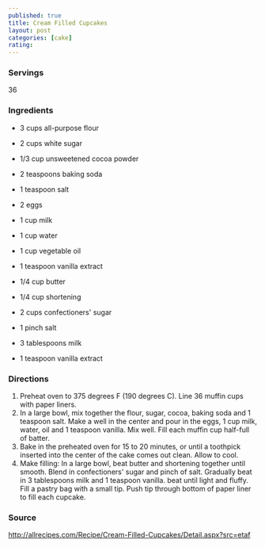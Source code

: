 ```yaml
---
published: true
title: Cream Filled Cupcakes
layout: post
categories: [cake]
rating: 
---
```

### Servings
36

### Ingredients
- 3 cups all-purpose flour
- 2 cups white sugar
- 1/3 cup unsweetened cocoa powder
- 2 teaspoons baking soda
- 1 teaspoon salt
- 2 eggs
- 1 cup milk
- 1 cup water
- 1 cup vegetable oil
- 1 teaspoon vanilla extract
 
- 1/4 cup butter
- 1/4 cup shortening
- 2 cups confectioners' sugar
- 1 pinch salt
- 3 tablespoons milk
- 1 teaspoon vanilla extract

### Directions
1. Preheat oven to 375 degrees F (190 degrees C). Line 36 muffin cups with paper liners.
2. In a large bowl, mix together the flour, sugar, cocoa, baking soda and 1 teaspoon salt. Make a well in the center and pour in the eggs, 1 cup milk, water, oil and 1 teaspoon vanilla. Mix well. Fill each muffin cup half-full of batter.
3. Bake in the preheated oven for 15 to 20 minutes, or until a toothpick inserted into the center of the cake comes out clean. Allow to cool.
4. Make filling: In a large bowl, beat butter and shortening together until smooth. Blend in confectioners' sugar and pinch of salt. Gradually beat in 3 tablespoons milk and 1 teaspoon vanilla. beat until light and fluffy. Fill a pastry bag with a small tip. Push tip through bottom of paper liner to fill each cupcake.

### Source
<a href="http://allrecipes.com/Recipe/Cream-Filled-Cupcakes/Detail.aspx?src=etaf" target="new">http://allrecipes.com/Recipe/Cream-Filled-Cupcakes/Detail.aspx?src=etaf</a>
